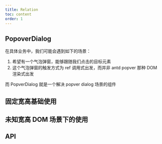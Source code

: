 ```yaml
---
title: Relation
toc: content
order: 1
---
```


## PopoverDialog

在具体业务中，我们可能会遇到如下的场景：

1. 希望有一个气泡弹窗，能够跟随我们点击的目标元素
2. 这个气泡弹窗的触发方式为 ref 调用式出发，而并非 antd popver 那种 DOM 渲染式出发

而 PopverDialog 就是一个解决 popver dialog 场景的组件

## 固定宽高基础使用

<code src="./demo/PopoverDialog/demo1.tsx"></code>

## 未知宽高 DOM 场景下的使用

<code src="./demo/PopoverDialog/demo2.tsx"></code>

## API

<!-- TODO: 待完成 -->

<API id="PopoverDialog"></API>
